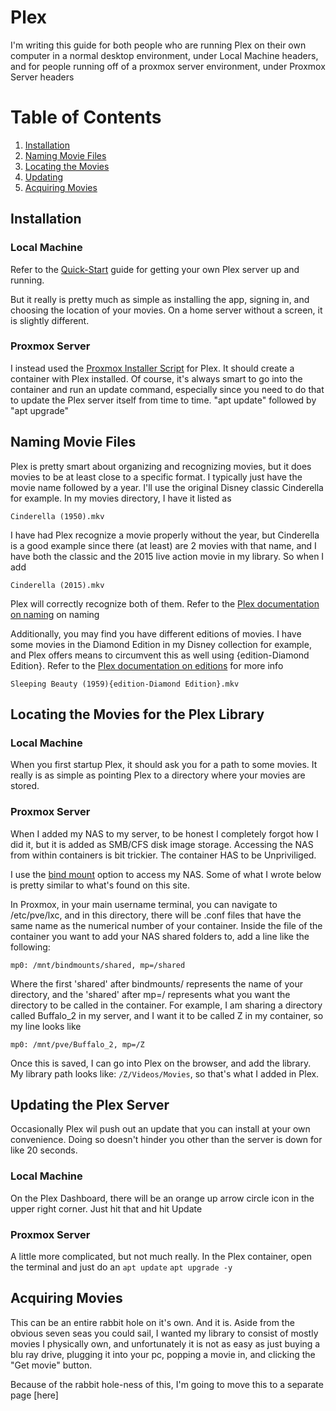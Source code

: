 # Plex

I'm writing this guide for both people who are running Plex on their own computer in a normal desktop environment, under Local Machine headers, and for people running off of a proxmox server environment, under Proxmox Server headers

# Table of Contents
1. [Installation](#installation)
2. [Naming Movie Files](#naming)
3. [Locating the Movies](#locating-the-movies-for-the-plex-library)
4. [Updating](#updating-the-plex-server)
5. [Acquiring Movies](#acquiring-movies)



## Installation <a name="installation"><a/>

### Local Machine
Refer to the [Quick-Start](https://support.plex.tv/articles/200264746-quick-start-step-by-step-guides/) guide for getting your own Plex server up and running.

But it really is pretty much as simple as installing the app, signing in, and choosing the location of your movies. On a home server without a screen, it is slightly different.

### Proxmox Server

I instead used the [Proxmox Installer Script](https://tteck.github.io/Proxmox/) for Plex. It should create a container with Plex installed. Of course, it's always smart to go into the container and run an update command, especially since you need to do that to update the Plex server itself from time to time. "apt update" followed by "apt upgrade"

## Naming Movie Files <a name="naming"></a>

Plex is pretty smart about organizing and recognizing movies, but it does movies to be at least close to a specific format. I typically just have the movie name followed by a year. I'll use the original Disney classic Cinderella for example. In my movies directory, I have it listed as

`Cinderella (1950).mkv`

I have had Plex recognize a movie properly without the year, but Cinderella is a good example since there (at least) are 2 movies with that name, and I have both the classic and the 2015 live action movie in my library. So when I add

`Cinderella (2015).mkv`

Plex will correctly recognize both of them. Refer to the [Plex documentation on naming](https://support.plex.tv/articles/naming-and-organizing-your-movie-media-files/) on naming

Additionally, you may find you have different editions of movies. I have some movies in the Diamond Edition in my Disney collection for example, and Plex offers means to circumvent this as well using {edition-Diamond Edition}. Refer to the [Plex documentation on editions](https://support.plex.tv/articles/multiple-editions/) for more info

`Sleeping Beauty (1959){edition-Diamond Edition}.mkv`



## Locating the Movies for the Plex Library <a name="locating"></a>

### Local Machine

When you first startup Plex, it should ask you for a path to some movies. It really is as simple as pointing Plex to a directory where your movies are stored.

### Proxmox Server

When I added my NAS to my server, to be honest I completely forgot how I did it, but it is added as SMB/CFS disk image storage. Accessing the NAS from within containers is bit trickier. The container HAS to be Unpriviliged.

I use the [bind mount](https://pve.proxmox.com/wiki/Linux_Container#_bind_mount_points) option to access my NAS. Some of what I wrote below is pretty similar to what's found on this site.

In Proxmox, in your main username terminal, you can navigate to /etc/pve/lxc, and in this directory, there will be .conf files that have the same name as the numerical number of your container. 
Inside the file of the container you want to add your NAS shared folders to, add a line like the following:

`mp0: /mnt/bindmounts/shared, mp=/shared`

Where the first 'shared' after bindmounts/ represents the name of your directory, and the 'shared' after mp=/ represents what you want the directory to be called in the container.
For example, I am sharing a directory called Buffalo_2 in my server, and I want it to be called Z in my container, so my line looks like

`mp0: /mnt/pve/Buffalo_2, mp=/Z`

Once this is saved, I can go into Plex on the browser, and add the library.
My library path looks like: `/Z/Videos/Movies`, so that's what I added in Plex.

## Updating the Plex Server <a name='updating'></a>

Occasionally Plex wil push out an update that you can install at your own convenience. Doing so doesn't hinder you other than the server is down for like 20 seconds.

### Local Machine

On the Plex Dashboard, there will be an orange up arrow circle icon in the upper right corner. Just hit that and hit Update

### Proxmox Server

A little more complicated, but not much really. In the Plex container, open the terminal and just do an `apt update` `apt upgrade -y`


## Acquiring Movies <a name="AcquiringMovies"></a>

This can be an entire rabbit hole on it's own. And it is.
Aside from the obvious seven seas you could sail, I wanted my library to consist of mostly movies I physically own, and unfortunately it is not as easy as just buying a blu ray drive, plugging it into your pc, popping a movie in, and clicking the "Get movie" button.

Because of the rabbit hole-ness of this, I'm going to move this to a separate page [here]
